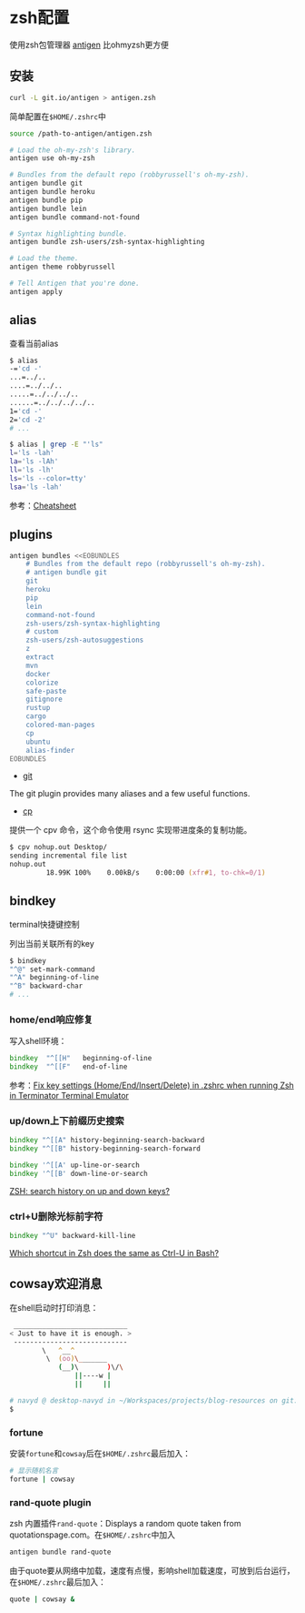 # zsh配置

使用zsh包管理器 [antigen](https://github.com/zsh-users/antigen) 比ohmyzsh更方便

## 安装

```bash
curl -L git.io/antigen > antigen.zsh
```

简单配置在`$HOME/.zshrc`中

```zsh
source /path-to-antigen/antigen.zsh

# Load the oh-my-zsh's library.
antigen use oh-my-zsh

# Bundles from the default repo (robbyrussell's oh-my-zsh).
antigen bundle git
antigen bundle heroku
antigen bundle pip
antigen bundle lein
antigen bundle command-not-found

# Syntax highlighting bundle.
antigen bundle zsh-users/zsh-syntax-highlighting

# Load the theme.
antigen theme robbyrussell

# Tell Antigen that you're done.
antigen apply
```

## alias

查看当前alias

```bash
$ alias
-='cd -'
...=../..
....=../../..
.....=../../../..
......=../../../../..
1='cd -'
2='cd -2'
# ...

$ alias | grep -E "'ls"
l='ls -lah'
la='ls -lAh'
ll='ls -lh'
ls='ls --color=tty'
lsa='ls -lah'
```

参考：[Cheatsheet](https://github.com/ohmyzsh/ohmyzsh/wiki/Cheatsheet)

## plugins

```bash
antigen bundles <<EOBUNDLES
    # Bundles from the default repo (robbyrussell's oh-my-zsh).
    # antigen bundle git
    git
    heroku
    pip
    lein
    command-not-found
    zsh-users/zsh-syntax-highlighting
    # custom
    zsh-users/zsh-autosuggestions
    z
    extract
    mvn
    docker
    colorize
    safe-paste
    gitignore
    rustup
    cargo
    colored-man-pages
    cp
    ubuntu
    alias-finder
EOBUNDLES
```

- [git](https://github.com/ohmyzsh/ohmyzsh/tree/master/plugins/git)

The git plugin provides many aliases and a few useful functions.

- [cp](https://github.com/ohmyzsh/ohmyzsh/tree/master/plugins/cp)

提供一个 cpv 命令，这个命令使用 rsync 实现带进度条的复制功能。

```zsh
$ cpv nohup.out Desktop/
sending incremental file list
nohup.out
         18.99K 100%    0.00kB/s    0:00:00 (xfr#1, to-chk=0/1)
```

## bindkey

terminal快捷键控制

列出当前关联所有的key

```bash
$ bindkey
"^@" set-mark-command
"^A" beginning-of-line
"^B" backward-char
# ...
```

### home/end响应修复

写入shell环境：

```zsh
bindkey  "^[[H"   beginning-of-line
bindkey  "^[[F"   end-of-line
```

参考：[Fix key settings (Home/End/Insert/Delete) in .zshrc when running Zsh in Terminator Terminal Emulator](https://stackoverflow.com/questions/8638012/fix-key-settings-home-end-insert-delete-in-zshrc-when-running-zsh-in-terminat)

### up/down上下前缀历史搜索

```zsh
bindkey "^[[A" history-beginning-search-backward
bindkey "^[[B" history-beginning-search-forward
```

```zsh
bindkey '^[[A' up-line-or-search
bindkey '^[[B' down-line-or-search
```

[ZSH: search history on up and down keys?](https://unix.stackexchange.com/a/100860)

### ctrl+U删除光标前字符

```zsh
bindkey "^U" backward-kill-line
```

[Which shortcut in Zsh does the same as Ctrl-U in Bash?](https://stackoverflow.com/questions/3483604/which-shortcut-in-zsh-does-the-same-as-ctrl-u-in-bash)

## cowsay欢迎消息

在shell启动时打印消息：

```zsh
 ____________________________
< Just to have it is enough. >
 ----------------------------
        \   ^__^
         \  (oo)\_______
            (__)\       )\/\
                ||----w |
                ||     ||

# navyd @ desktop-navyd in ~/Workspaces/projects/blog-resources on git:master x [17:44:33] 
$ 
```

### fortune

安装`fortune`和`cowsay`后在`$HOME/.zshrc`最后加入：

```zsh
# 显示随机名言
fortune | cowsay
```

### rand-quote plugin

zsh 内置插件`rand-quote`：Displays a random quote taken from quotationspage.com。在`$HOME/.zshrc`中加入

```zsh
antigen bundle rand-quote
```


由于quote要从网络中加载，速度有点慢，影响shell加载速度，可放到后台运行，在`$HOME/.zshrc`最后加入：

```zsh
quote | cowsay &
```
